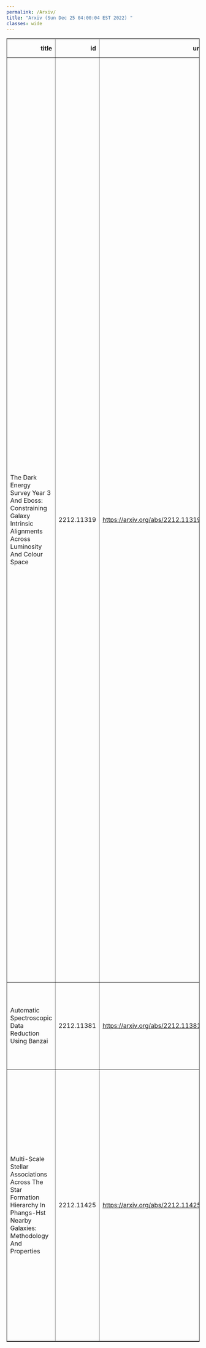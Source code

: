 ```yaml
---
permalink: /Arxiv/
title: "Arxiv (Sun Dec 25 04:00:04 EST 2022) "
classes: wide
---
```

<table border="1" class="dataframe">
  <thead>
    <tr style="text-align: right;">
      <th>title</th>
      <th>id</th>
      <th>url</th>
      <th>authors</th>
      <th>Local Authors</th>
    </tr>
  </thead>
  <tbody>
    <tr>
      <td>The Dark Energy Survey Year 3 And Eboss: Constraining Galaxy Intrinsic   Alignments Across Luminosity And Colour Space</td>
      <td>2212.11319</td>
      <td><a href="https://arxiv.org/abs/2212.11319" target="_blank">https://arxiv.org/abs/2212.11319</a></td>
      <td>S. Samuroff, R. Mandelbaum, J. Blazek, A. Campos, N. Maccrann, G. Zacharegkas, A. Amon, J. Prat, S. Singh, J. Elvin-Poole, A. J. Ross, A. Alarcon, E. Baxter, K. Bechtol, M. R. Becker, G. M. Bernstein, A. Carnero Rosell, M. Carrasco Kind, R. Cawthon, C. Chang, R. Chen, A. Choi, M. Crocce, C. Davis, J. Derose, S. Dodelson, C. Doux, A. Drlica-Wagner, K. Eckert, S. Everett, A. Ferté, M. Gatti, G. Giannini, D. Gruen, R. A. Gruendl, I. Harrison, K. Herner, E. M. Huff, M. Jarvis, N. Kuropatkin, P. -F. Leget, P. Lemos, J. Mccullough, J. Myles, A. Navarro-Alsina, S. Pandey, A. Porredon, M. Raveri, M. Rodriguez-Monroy, R. P. Rollins, A. Roodman, G. Rossi, E. S. Rykoff, C. Sánchez, L. F. Secco, I. Sevilla-Noarbe, E. Sheldon, T. Shin, M. A. Troxel, I. Tutusaus, N. Weaverdyck, B. Yanny, B. Yin, Y. Zhang, J. Zuntz M. Aguena, O. Alves, J. Annis, D. Bacon, E. Bertin, S. Bocquet, D. Brooks, D. L. Burke, J. Carretero, M. Costanzi, L. N. Da Costa, M. E. S. Pereira, J. De Vicente, S. Desai, H. T. Diehl, J. P. Dietrich, P. Doel, I. Ferrero, B. Flaugher, J. Frieman, J. García-Bellido, S. R. Hinton, D. L. Hollowood, K. Honscheid, D. J. James, K. Kuehn, O. Lahav, J. L. Marshall, P. Melchior, J. Mena-Fernández, F. Menanteau, R. Miquel, J. Newman, A. Palmese, A. Pieres, A. A. Plazas Malagón, E. Sanchez, V. Scarpine, M. Smith, E. Suchyta, M. E. C. Swanson, G. Tarle, C. To</td>
      <td>Ashley Ross, Chun-Hao To, Klaus Honscheid, Michael Rizzo Smith</td>
    </tr>
    <tr>
      <td>Automatic Spectroscopic Data Reduction Using Banzai</td>
      <td>2212.11381</td>
      <td><a href="https://arxiv.org/abs/2212.11381" target="_blank">https://arxiv.org/abs/2212.11381</a></td>
      <td>Curtis Mccully, Matthew Daily, G. Mirek Brandt, Marshall C. Johnson, Mark Bowman, Daniel-Rolf Harbeck</td>
      <td>Marshall Johnson</td>
    </tr>
    <tr>
      <td>Multi-Scale Stellar Associations Across The Star Formation Hierarchy In   Phangs-Hst Nearby Galaxies: Methodology And Properties</td>
      <td>2212.11425</td>
      <td><a href="https://arxiv.org/abs/2212.11425" target="_blank">https://arxiv.org/abs/2212.11425</a></td>
      <td>Kirsten L. Larson, Janice C. Lee, David A. Thilker, Bradley C. Whitmore, Sinan Deger, James Lilly, Rupali Chandar, Daniel A. Dale, Frank Bigiel, Kathryn Grasha, Brent Groves, Ralf S. Klessen, Kathryn Kreckel, J. M. Diederik Kruijssen, Adam K. Leroy, Hsi-An Pan, Erik Rosolowsky, Eva Schinnerer, Andreas Schruba, Elizabeth J. Watkins, Thomas G. Williams</td>
      <td>Adam Leroy</td>
    </tr>
  </tbody>
</table>
